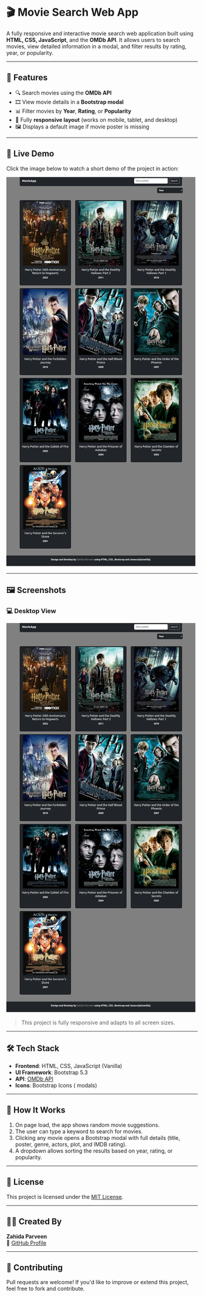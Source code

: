 # 🎬 Movie Search Web App

A fully responsive and interactive movie search web application built using **HTML, CSS, JavaScript**, and the **OMDb API**. It allows users to search movies, view detailed information in a modal, and filter results by rating, year, or popularity.

---

## 🚀 Features

- 🔍 Search movies using the **OMDb API**
- 🎞️ View movie details in a **Bootstrap modal**
- 📊 Filter movies by **Year**, **Rating**, or **Popularity**
- 📱 Fully **responsive layout** (works on mobile, tablet, and desktop)
- 🖼️ Displays a default image if movie poster is missing

---

## 🎥 Live Demo

Click the image below to watch a short demo of the project in action:

[![Watch the Demo](./images/Movie-Search-Web.png)](https://www.loom.com/share/a891cb94b2da46b9af30fedffbc45414?sid=3ba379db-2673-47cc-96a6-98e68d641242)

---

## 🖼️ Screenshots

### 💻 Desktop View
![Movie App Desktop](./images/Movie-Search-Web.png)

> This project is fully responsive and adapts to all screen sizes.

---

## 🛠️ Tech Stack

- **Frontend**: HTML, CSS, JavaScript (Vanilla)
- **UI Framework**: Bootstrap 5.3
- **API**: [OMDb API](http://www.omdbapi.com/)
- **Icons**: Bootstrap Icons ( modals)

---

## 🧠 How It Works

1. On page load, the app shows random movie suggestions.
2. The user can type a keyword to search for movies.
3. Clicking any movie opens a Bootstrap modal with full details (title, poster, genre, actors, plot, and IMDB rating).
4. A dropdown allows sorting the results based on year, rating, or popularity.

---

## 📜 License

This project is licensed under the [MIT License](LICENSE).

---

## 🙋‍♀️ Created By

**Zahida Parveen**  
🔗 [GitHub Profile](https://github.com/RaiZahida)

---

## 🤝 Contributing

Pull requests are welcome! If you'd like to improve or extend this project, feel free to fork and contribute.


